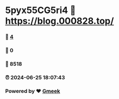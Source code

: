 # 5pyx55CG5ri4 :link: https://blog.000828.top/ 
### :page_facing_up: [4](https://blog.000828.top//tag.html) 
### :speech_balloon: 0 
### :hibiscus: 8518 
### :alarm_clock: 2024-06-25 18:07:43 
### Powered by :heart: [Gmeek](https://github.com/Meekdai/Gmeek)
